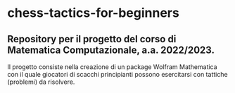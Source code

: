 # chess-tactics-for-beginners
## Repository per il progetto del corso di Matematica Computazionale, a.a. 2022/2023.

Il progetto consiste nella creazione di un package Wolfram Mathematica con il quale giocatori di scacchi principianti possono esercitarsi con tattiche (problemi) da risolvere.
